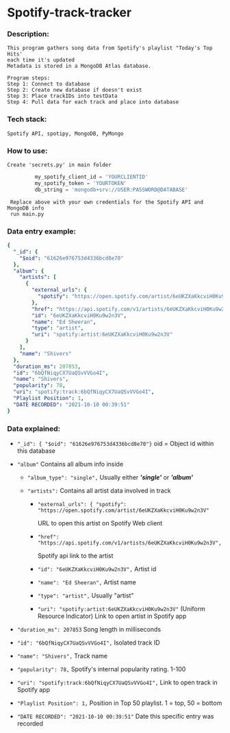 
# Spotify-track-tracker

### Description:  

    This program gathers song data from Spotify's playlist "Today's Top Hits'
    each time it's updated
    Metadata is stored in a MongoDB Atlas database.
    
    Program steps:
    Step 1: Connect to database
    Step 2: Create new database if doesn't exist
    Step 3: Place trackIDs into testData
    Step 4: Pull data for each track and place into database

### Tech stack: 

    Spotify API, spotipy, MongoDB, PyMongo
    
### How to use:
    
    Create 'secrets.py' in main folder
```python
         my_spotify_client_id = 'YOURCLIENTID'
         my_spotify_token = 'YOURTOKEN'
         db_string = 'mongodb+srv://USER:PASSWORD@DATABASE'
  ```
         
     Replace above with your own credentials for the Spotify API and MongoDB info
     run main.py

    
### Data entry example:

```yaml
{
  "_id": {
    "$oid": "61626e976753d4336bcd8e70"
  },
  "album": {
    "artists": [
      {
        "external_urls": {
          "spotify": "https://open.spotify.com/artist/6eUKZXaKkcviH0Ku9w2n3V"
        },
        "href": "https://api.spotify.com/v1/artists/6eUKZXaKkcviH0Ku9w2n3V",
        "id": "6eUKZXaKkcviH0Ku9w2n3V",
        "name": "Ed Sheeran",
        "type": "artist",
        "uri": "spotify:artist:6eUKZXaKkcviH0Ku9w2n3V"
      }
    ],
    "name": "Shivers"
  },
  "duration_ms": 207853,
  "id": "6bQfNiqyCX7UaQSvVVGo4I",
  "name": "Shivers",
  "popularity": 78,
  "uri": "spotify:track:6bQfNiqyCX7UaQSvVVGo4I",
  "Playlist Position": 1,
  "DATE RECORDED": "2021-10-10 00:39:51"
}
  ```

### Data explained:

  - `"_id": {
    "$oid": "61626e976753d4336bcd8e70"}`
     oid = Object id within this database
  - `"album"`
      Contains all album info inside
    - `"album_type": "single",`
        Usually either ***'single'*** or ***'album'***
    - `"artists":`
      Contains all artist data involved in track
      
       - `"external_urls": {
            "spotify": "https://open.spotify.com/artist/6eUKZXaKkcviH0Ku9w2n3V"`
        
           URL to open this artist on Spotify Web client 
        
       - `"href": "https://api.spotify.com/v1/artists/6eUKZXaKkcviH0Ku9w2n3V",`
        
          Spotify api link to the artist
        - `"id": "6eUKZXaKkcviH0Ku9w2n3V",`
            Artist id
            
        - `"name": "Ed Sheeran",`
            Artist name

        - `"type": "artist",`
            Usually "artist"
          
        - `"uri": "spotify:artist:6eUKZXaKkcviH0Ku9w2n3V"`
            (Uniform Resource Indicator) Link to open artist in Spotify app
   - `"duration_ms": 207853`
      Song length in milliseconds
      
   - `"id": "6bQfNiqyCX7UaQSvVVGo4I",`
      Isolated track ID
      
   - `"name": "Shivers",`
       Track name
   - `"popularity": 78,`
      Spotify's internal popularity rating. 1-100
   - `"uri": "spotify:track:6bQfNiqyCX7UaQSvVVGo4I",`
      Link to open track in Spotify app
   - `"Playlist Position": 1,`
      Position in Top 50 playlist. 1 = top, 50 = bottom
   - `"DATE RECORDED": "2021-10-10 00:39:51"`
      Date this specific entry was recorded
